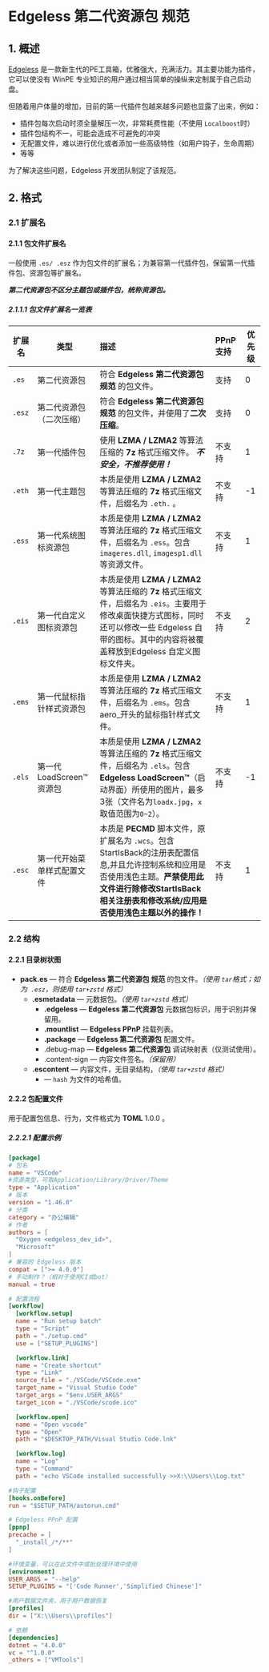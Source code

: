 # Edgeless 第二代资源包 规范



## 1. 概述

[Edgeless](https://home.edgeless.top/) 是一款新生代的PE工具箱，优雅强大，充满活力。其主要功能为插件，它可以使没有 WinPE 专业知识的用户通过相当简单的操纵来定制属于自己启动盘。

但随着用户体量的增加，目前的第一代插件包越来越多问题也显露了出来，例如：

- 插件包每次启动时须全量解压一次，非常耗费性能（不使用 `Localboost`时）
- 插件包结构不一，可能会造成不可避免的冲突
- 无配置文件，难以进行优化或者添加一些高级特性（如用户钩子，生命周期）
- 等等

为了解决这些问题，Edgeless 开发团队制定了该规范。



## 2. 格式

### 2.1 扩展名

#### 2.1.1 包文件扩展名

一般使用  `.es/ .esz`  作为包文件的扩展名；为兼容第一代插件包，保留第一代插件包、资源包等扩展名。

***第二代资源包不区分主题包或插件包，统称资源包。***



##### 2.1.1.1 包文件扩展名一览表

| 扩展名 | 类型                       | 描述                                                         | PPnP 支持 | 优先级 |
| ------ | -------------------------- | :----------------------------------------------------------- | :-------- | ------ |
| `.es`  | 第二代资源包               | 符合 **Edgeless 第二代资源包 规范** 的包文件。               | 支持      | 0      |
| `.esz` | 第二代资源包（二次压缩）   | 符合 **Edgeless 第二代资源包 规范** 的包文件，并使用了**二次压缩**。 | 支持      | 0      |
| `.7z`  | 第一代插件包               | 使用 **LZMA / LZMA2** 等算法压缩的 **7z** 格式压缩文件。 ***不安全，不推荐使用！*** | 不支持    | 1      |
| `.eth` | 第一代主题包               | 本质是使用 **LZMA / LZMA2** 等算法压缩的 **7z** 格式压缩文件，后缀名为 `.eth.` 。 | 不支持    | -1     |
| `.ess` | 第一代系统图标资源包       | 本质是使用 **LZMA / LZMA2** 等算法压缩的 **7z** 格式压缩文件，后缀名为 `.ess`。包含`imageres.dll`, `imagesp1.dll`等资源文件。 | 不支持    | 1      |
| `.eis` | 第一代自定义图标资源包     | 本质是使用 **LZMA / LZMA2** 等算法压缩的 **7z** 格式压缩文件，后缀名为 `.eis`。主要用于修改桌面快捷方式图标，同时还可以修改一些  Edgeless 自带的图标。其中的内容将被覆盖释放到Edgeless 自定义图标文件夹。 | 不支持    | 2      |
| `.ems` | 第一代鼠标指针样式资源包   | 本质是使用 **LZMA / LZMA2** 等算法压缩的 **7z** 格式压缩文件，后缀名为 `.ems`。包含aero_开头的鼠标指针样式文件。 | 不支持    | 1      |
| `.els` | 第一代 LoadScreen™资源包   | 本质是使用 **LZMA / LZMA2** 等算法压缩的 **7z** 格式压缩文件，后缀名为 `.els`。包含 **Edgeless LoadScreen™**（启动界面）所使用的图片，最多3张（文件名为`loadx.jpg`，`x` 取值范围为`0~2`）。 | 不支持    | -1     |
| `.esc` | 第一代开始菜单样式配置文件 | 本质是 **PECMD** 脚本文件，原扩展名为 `.wcs`。包含StartIsBack的注册表配置信息,并且允许控制系统和应用是否使用浅色主题。**严禁使用此文件进行除修改StartIsBack相关注册表和修改系统/应用是否使用浅色主题以外的操作！** | 不支持    | 1      |



### 2.2 结构

#### 2.2.1 目录树状图

- **pack.es**  —  符合 **Edgeless 第二代资源包 规范** 的包文件。*（使用 `tar`格式；如为` .esz`，则使用  `tar+zstd` 格式）*
  - **.esmetadata**  —  元数据包。*（使用  `tar+zstd` 格式）*
    - **.edgeless**    —  **Edgeless 第二代资源包** 元数据包标识，用于识别并保留用。
    - **.mountlist**  —  **Edgeless PPnP** 挂载列表。
    - **.package**     —  **Edgeless 第二代资源包** 配置文件。
    - .debug-map  — **Edgeless 第二代资源包** 调试映射表（仅测试使用）。
    - .content-sign — 内容文件签名。*（保留用）*
  - **.escontent**       —   内容文件，无目录结构，*（使用  `tar+zstd` 格式）*
    - <hash> —  `hash` 为文件的哈希值。

#### 2.2.2 包配置文件

用于配置包信息、行为，文件格式为 **TOML** 1.0.0 。

##### 2.2.2.1 配置示例

```toml
[package]
# 包名
name = "VSCode"										
#资源类型，可取Application/Library/Driver/Theme
type = "Application"								
# 版本
version = "1.46.0"					
# 分类
category = "办公编辑"				
# 作者
authors = [											
  "Oxygen <edgeless_dev_id>",
  "Microsoft"
]
# 兼容的 Edgeless 版本
compat = [">= 4.0.0"]								
# 手动制作？（相对于使用CI或bot）
manual = true								        

# 配置流程
[workflow]											
  [workflow.setup]
  name = "Run setup batch"
  type = "Script"
  path = "./setup.cmd"
  use = ["SETUP_PLUGINS"]

  [workflow.link]
  name = "Create shortcut"
  type = "Link"
  source_file = "./VSCode/VSCode.exe"
  target_name = "Visual Studio Code"
  target_args = "$env.USER_ARGS"
  target_icon = "./VSCode/scode.ico"

  [workflow.open]
  name = "Open vscode"
  type = "Open"
  path = "$DESKTOP_PATH/Visual Studio Code.lnk"

  [workflow.log]
  name = "Log"
  type = "Command"
  path = "echo VSCode installed successfully >>X:\\Users\\Log.txt"

#钩子配置
[hooks.onBefore]								
run = "$SETUP_PATH/autorun.cmd"

# Edgeless PPnP 配置
[ppnp]									
precache = [										
  "_install_/*/**"
]

#环境变量，可以在此文件中或批处理环境中使用
[environment]                                       
USER_ARGS = "--help"
SETUP_PLUGINS = "['Code Runner','Simplified Chinese']"

#用户数据文件夹，用于用户数据恢复
[profiles]
dir = ["X:\\Users\\profiles"]

# 依赖
[dependencies]										
dotnet = "4.0.0"
vc = "^1.0.0"
_others = ["VMTools"]
```





